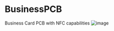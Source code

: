 # BusinessPCB
Business Card PCB with NFC capabilities
![image](https://github.com/user-attachments/assets/f1df45be-fa81-4a69-b193-0c62b521e43b)

